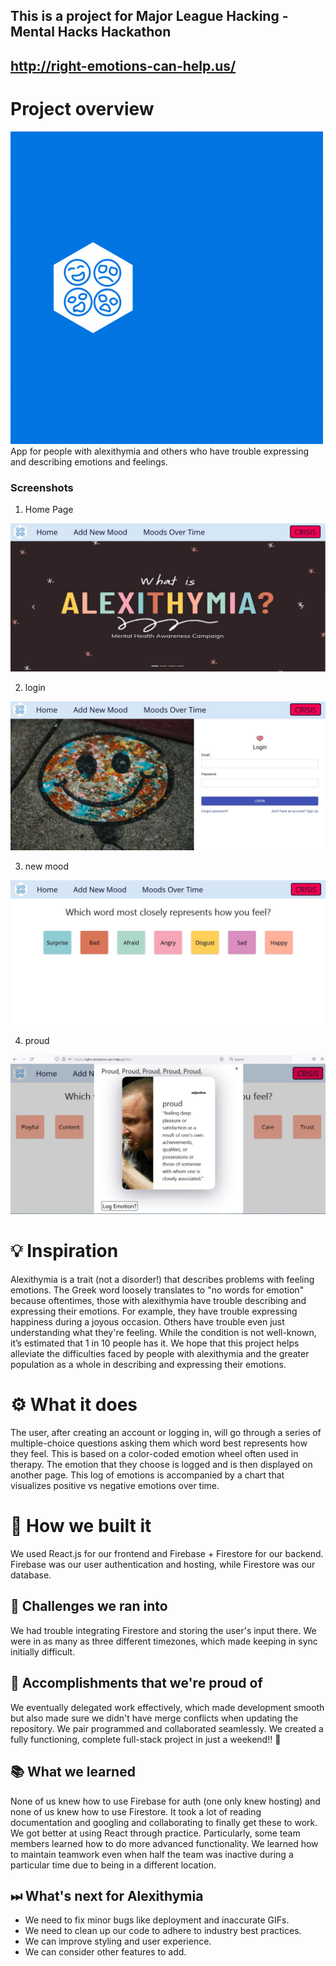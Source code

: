 ## This is a project for Major League Hacking - Mental Hacks Hackathon
## http://right-emotions-can-help.us/
# Project overview 
<img src="/src/components/img/logo-animated.gif">
App for people with alexithymia and others who have trouble expressing and describing emotions and feelings.

### Screenshots
1. Home Page
<img src = "screenshots/home.jpg">

2. login
<img src = "screenshots/login.jpg">

3. new mood
<img src = "screenshots/new mood.jpg">

4. proud
<img src ="screenshots/proud.jpg">

# 💡 Inspiration

Alexithymia is a trait (not a disorder!) that describes problems with feeling emotions. The Greek word loosely translates to "no words for emotion" because oftentimes, those with alexithymia have trouble describing and expressing their emotions. For example, they have trouble expressing happiness during a joyous occasion. Others have trouble even just understanding what they're feeling. While the condition is not well-known, it’s estimated that 1 in 10 people has it. We hope that this project helps alleviate the difficulties faced by people with alexithymia and the greater population as a whole in describing and expressing their emotions.

# ⚙ What it does
The user, after creating an account or logging in, will go through a series of multiple-choice questions asking them which word best represents how they feel. This is based on a color-coded emotion wheel often used in therapy. The emotion that they choose is logged and is then displayed on another page. This log of emotions is accompanied by a chart that visualizes positive vs negative emotions over time.

# 🔧 How we built it
We used React.js for our frontend and Firebase + Firestore for our backend. Firebase was our user authentication and hosting, while Firestore was our database.

## 💪 Challenges we ran into
We had trouble integrating Firestore and storing the user's input there.
We were in as many as three different timezones, which made keeping in sync initially difficult.

## 📌 Accomplishments that we're proud of
We eventually delegated work effectively, which made development smooth but also made sure we didn't have merge conflicts when updating the repository. We pair programmed and collaborated seamlessly.
We created a fully functioning, complete full-stack project in just a weekend!! 🥳

## 📚 What we learned
None of us knew how to use Firebase for auth (one only knew hosting) and none of us knew how to use Firestore. It took a lot of reading documentation and googling and collaborating to finally get these to work.
We got better at using React through practice. Particularly, some team members learned how to do more advanced functionality.
We learned how to maintain teamwork even when half the team was inactive during a particular time due to being in a different location.

## ⏭ What's next for Alexithymia
- We need to fix minor bugs like deployment and inaccurate GIFs.
- We need to clean up our code to adhere to industry best practices.
- We can improve styling and user experience.
- We can consider other features to add.
